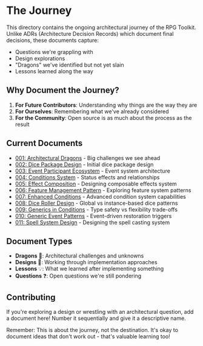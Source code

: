 # The Journey

This directory contains the ongoing architectural journey of the RPG Toolkit. Unlike ADRs (Architecture Decision Records) which document final decisions, these documents capture:

- Questions we're grappling with
- Design explorations
- "Dragons" we've identified but not yet slain
- Lessons learned along the way

## Why Document the Journey?

1. **For Future Contributors**: Understanding why things are the way they are
2. **For Ourselves**: Remembering what we've already considered
3. **For the Community**: Open source is as much about the process as the result

## Current Documents

- [001: Architectural Dragons](001-architectural-dragons.md) - Big challenges we see ahead
- [002: Dice Package Design](002-dice-package-design.md) - Initial dice package design
- [003: Event Participant Ecosystem](003-event-participant-ecosystem.md) - Event system architecture
- [004: Conditions System](004-conditions-system.md) - Status effects and relationships
- [005: Effect Composition](005-effect-composition.md) - Designing composable effects system
- [006: Feature Management Pattern](006-feature-management-pattern.md) - Exploring feature system patterns
- [007: Enhanced Conditions](007-enhanced-conditions.md) - Advanced condition system capabilities
- [008: Dice Roller Design](008-dice-roller-design.md) - Global vs instance-based dice patterns
- [009: Generics in Conditions](009-generics-in-conditions.md) - Type safety vs flexibility trade-offs
- [010: Generic Event Patterns](010-generic-event-patterns.md) - Event-driven restoration triggers
- [011: Spell System Design](011-spell-system-design.md) - Designing the spell casting system

## Document Types

- **Dragons** 🐉: Architectural challenges and unknowns
- **Designs** 📐: Working through implementation approaches
- **Lessons** 💡: What we learned after implementing something
- **Questions** ❓: Open questions we're still pondering

## Contributing

If you're exploring a design or wrestling with an architectural question, add a document here! Number it sequentially and give it a descriptive name.

Remember: This is about the journey, not the destination. It's okay to document ideas that don't work out - that's valuable learning too!